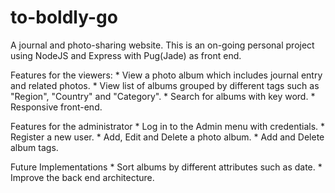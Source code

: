 # to-boldly-go
A journal and photo-sharing website.
This is an on-going personal project using NodeJS and Express with Pug(Jade) as front end.

Features for the viewers:
	* View a photo album which includes journal entry and related photos.
	* View list of albums grouped by different tags such as "Region", "Country" and "Category".
	* Search for albums with key word.
	* Responsive front-end.

Features for the administrator
	* Log in to the Admin menu with credentials.
	* Register a new user.
	* Add, Edit and Delete a photo album.
	* Add and Delete album tags.

Future Implementations
	* Sort albums by different attributes such as date.
	* Improve the back end architecture.